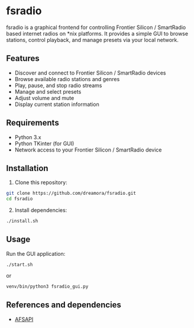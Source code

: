 # fsradio

fsradio is a graphical frontend for controlling Frontier Silicon / SmartRadio based internet radios on \*nix platforms. It provides a simple GUI to browse stations, control playback, and manage presets via your local network.

## Features

- Discover and connect to Frontier Silicon / SmartRadio devices
- Browse available radio stations and genres
- Play, pause, and stop radio streams
- Manage and select presets
- Adjust volume and mute
- Display current station information

## Requirements

- Python 3.x
- Python TKinter (for GUI)
- Network access to your Frontier Silicon / SmartRadio device

## Installation

1. Clone this repository:

```sh
git clone https://github.com/dreamora/fsradio.git
cd fsradio
```

2. Install dependencies:

```sh
./install.sh
```

## Usage

Run the GUI application:

`./start.sh`

or

```sh
venv/bin/python3 fsradio_gui.py
```

## References and dependencies

- [AFSAPI](https://github.com/zhelev/python-afsapi)
